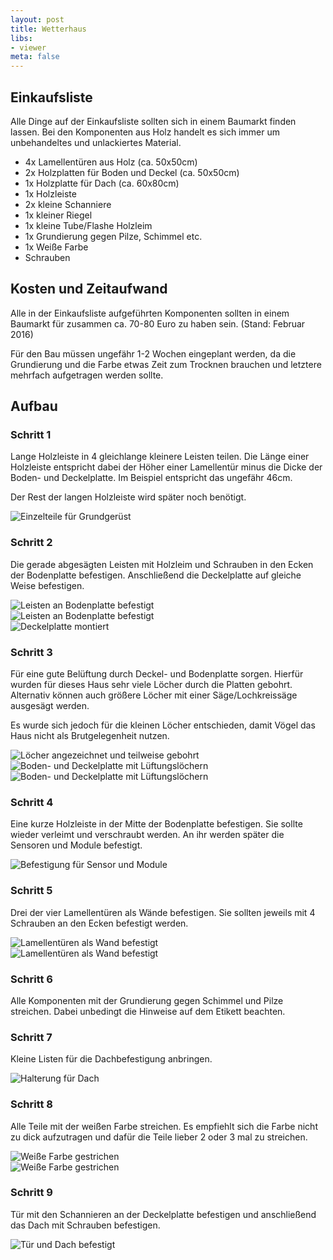 ```yaml
---
layout: post
title: Wetterhaus
libs:
- viewer
meta: false
---
```


## Einkaufsliste

Alle Dinge auf der Einkaufsliste sollten sich in einem Baumarkt finden lassen.
Bei den Komponenten aus Holz handelt es sich immer um unbehandeltes und unlackiertes Material. 

* 4x Lamellentüren aus Holz (ca. 50x50cm)
* 2x Holzplatten für Boden und Deckel (ca. 50x50cm)
* 1x Holzplatte für Dach (ca. 60x80cm)
* 1x Holzleiste
* 2x kleine Schanniere
* 1x kleiner Riegel
* 1x kleine Tube/Flashe Holzleim
* 1x Grundierung gegen Pilze, Schimmel etc.
* 1x Weiße Farbe
* Schrauben

## Kosten und Zeitaufwand

Alle in der Einkaufsliste aufgeführten Komponenten sollten in einem Baumarkt für zusammen ca. 70-80 Euro zu haben sein. (Stand: Februar 2016)

Für den Bau müssen ungefähr 1-2 Wochen eingeplant werden, da die Grundierung und die Farbe etwas Zeit zum Trocknen brauchen und letztere mehrfach aufgetragen werden sollte.

## Aufbau

### Schritt 1

Lange Holzleiste in 4 gleichlange kleinere Leisten teilen.
Die Länge einer Holzleiste entspricht dabei der Höher einer Lamellentür minus die Dicke der Boden- und Deckelplatte.
Im Beispiel entspricht das ungefähr 46cm.

Der Rest der langen Holzleiste wird später noch benötigt.

<div class="row images">
   <div class="col-sm-4 col-md-3">
      <div class="thumbnail">
         <img src="image_001.jpg" alt="Einzelteile für Grundgerüst">
      </div>
   </div>
</div>

### Schritt 2

Die gerade abgesägten Leisten mit Holzleim und Schrauben in den Ecken der Bodenplatte befestigen.
Anschließend die Deckelplatte auf gleiche Weise befestigen.

<div class="row images">
   <div class="col-sm-4 col-md-3">
      <div class="thumbnail">
         <img src="image_002.jpg" alt="Leisten an Bodenplatte befestigt">
      </div>
   </div>
   <div class="col-sm-4 col-md-3">
      <div class="thumbnail">
         <img src="image_003.jpg" alt="Leisten an Bodenplatte befestigt">
      </div>
   </div>
   <div class="col-sm-4 col-md-3">
      <div class="thumbnail">
         <img src="image_004.jpg" alt="Deckelplatte montiert">
      </div>
   </div>
</div>

### Schritt 3

Für eine gute Belüftung durch Deckel- und Bodenplatte sorgen.
Hierfür wurden für dieses Haus sehr viele Löcher durch die Platten gebohrt.
Alternativ können auch größere Löcher mit einer Säge/Lochkreissäge ausgesägt werden.

Es wurde sich jedoch für die kleinen Löcher entschieden, damit Vögel das Haus nicht als Brutgelegenheit nutzen.

<div class="row images">
   <div class="col-sm-4 col-md-3">
      <div class="thumbnail">
         <img src="image_005.jpg" alt="Löcher angezeichnet und teilweise gebohrt">
      </div>
   </div>
   <div class="col-sm-4 col-md-3">
      <div class="thumbnail">
         <img src="image_006.jpg" alt="Boden- und Deckelplatte mit Lüftungslöchern">
      </div>
   </div>
   <div class="col-sm-4 col-md-3">
      <div class="thumbnail">
         <img src="image_007.jpg" alt="Boden- und Deckelplatte mit Lüftungslöchern">
      </div>
   </div>
</div>

### Schritt 4

Eine kurze Holzleiste in der Mitte der Bodenplatte befestigen.
Sie sollte wieder verleimt und verschraubt werden.
An ihr werden später die Sensoren und Module befestigt.


<div class="row images">
   <div class="col-sm-4 col-md-3">
      <div class="thumbnail">
         <img src="image_008.jpg" alt="Befestigung für Sensor und Module">
      </div>
   </div>
</div>

### Schritt 5

Drei der vier Lamellentüren als Wände befestigen.
Sie sollten jeweils mit 4 Schrauben an den Ecken befestigt werden.

<div class="row images">
   <div class="col-sm-4 col-md-3">
      <div class="thumbnail">
         <img src="image_009.jpg" alt="Lamellentüren als Wand befestigt">
      </div>
   </div>
   <div class="col-sm-4 col-md-3">
      <div class="thumbnail">
         <img src="image_010.jpg" alt="Lamellentüren als Wand befestigt">
      </div>
   </div>
</div>

### Schritt 6

Alle Komponenten mit der Grundierung gegen Schimmel und Pilze streichen.
Dabei unbedingt die Hinweise auf dem Etikett beachten.

### Schritt 7

Kleine Listen für die Dachbefestigung anbringen.

<div class="row images">
   <div class="col-sm-4 col-md-3">
      <div class="thumbnail">
         <img src="image_011.jpg" alt="Halterung für Dach">
      </div>
   </div>
</div>

### Schritt 8

Alle Teile mit der weißen Farbe streichen.
Es empfiehlt sich die Farbe nicht zu dick aufzutragen und dafür die Teile lieber 2 oder 3 mal zu streichen.

<div class="row images">
   <div class="col-sm-4 col-md-3">
      <div class="thumbnail">
         <img src="image_012.jpg" alt="Weiße Farbe gestrichen">
      </div>
   </div>
   <div class="col-sm-4 col-md-3">
      <div class="thumbnail">
         <img src="image_013.jpg" alt="Weiße Farbe gestrichen">
      </div>
   </div>
</div>

### Schritt 9

Tür mit den Schannieren an der Deckelplatte befestigen und anschließend das Dach mit Schrauben befestigen.

<div class="row images">
   <div class="col-sm-4 col-md-3">
      <div class="thumbnail">
         <img src="image_014.jpg" alt="Tür und Dach befestigt">
      </div>
   </div>
</div>
